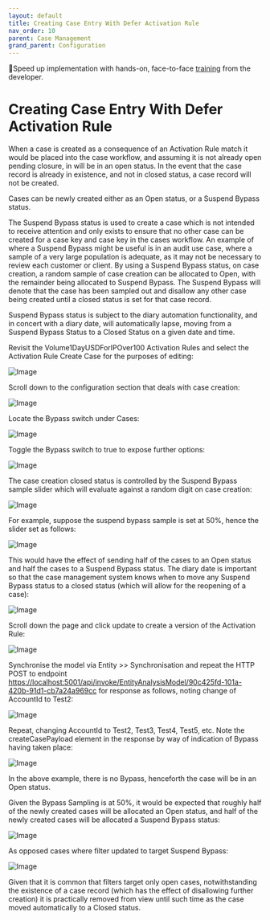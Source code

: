 ```yaml
---
layout: default
title: Creating Case Entry With Defer Activation Rule
nav_order: 10
parent: Case Management
grand_parent: Configuration
---
```


🚀Speed up implementation with hands-on, face-to-face [training](https://www.jube.io/jube-training) from the developer.

# Creating Case Entry With Defer Activation Rule
When a case is created as a consequence of an Activation Rule match it would be placed into the case workflow, and assuming it is not already open pending closure,  in will be in an open status.  In the event that the case record is already in existence, and not in closed status, a case record will not be created.

Cases can be newly created either as an Open status,  or a Suspend Bypass status.

The Suspend Bypass status is used to create a case which is not intended to receive attention and only exists to ensure that no other case can be created for a case key and case key in the cases workflow.  An example of where a Suspend Bypass might be useful is in an audit use case,  where a sample of a very large population is adequate, as it may not be necessary to review each customer or client.   By using a Suspend Bypass status,  on case creation,  a random sample of case creation can be allocated to Open,  with the remainder being allocated to Suspend Bypass.  The Suspend Bypass will denote that the case has been sampled out and disallow any other case being created until a closed status is set for that case record.

Suspend Bypass status is subject to the diary automation functionality, and in concert with a diary date, will automatically lapse, moving from a Suspend Bypass Status to a Closed Status on a given date and time.

Revisit the Volume1DayUSDForIPOver100 Activation Rules and select the Activation Rule Create Case for the purposes of editing:

![Image](ExistingActivationRuleForUpdate.png)

Scroll down to the configuration section that deals with case creation:

![Image](LocationOfCaseSwitchAndOptions.png)

Locate the Bypass switch under Cases:

![Image](LocationOfBypassSwitch.png)

Toggle the Bypass switch to true to expose further options:

![Image](ExposedBypass.png)

The case creation closed status is controlled by the Suspend Bypass sample slider which will evaluate against a random digit on case creation:

![Image](LocationOfBypassSampleSlider.png)

For example, suppose the suspend bypass sample is set at 50%,  hence the slider set as follows:

![Image](BypassSampleAtHalf.png)

This would have the effect of sending half of the cases to an Open status and half the cases to a Suspend Bypass status.  The diary date is important so that the case management system knows when to move any Suspend Bypass status to a closed status (which will allow for the reopening of a case):

![Image](SettingBypassDiaryDate.png)

Scroll down the page and click update to create a version of the Activation Rule:

![Image](UpdatedVersionOfActivationRule.png)

Synchronise the model via Entity >> Synchronisation and repeat the HTTP POST to endpoint [https://localhost:5001/api/invoke/EntityAnalysisModel/90c425fd-101a-420b-91d1-cb7a24a969cc](https://localhost:5001/api/invoke/EntityAnalysisModel/90c425fd-101a-420b-91d1-cb7a24a969cc) for response as follows, noting change of AccountId to Test2:

![Image](ExamplePostChangingAccountId.png)

Repeat, changing AccountId to Test2, Test3, Test4, Test5, etc.  Note the createCasePayload element in the response by way of indication of Bypass having taken place:

![Image](IsThisSuspendBypass.png)

In the above example,  there is no Bypass,  henceforth the case will be in an Open status.

Given the Bypass Sampling is at 50%,  it would be expected that roughly half of the newly created cases will be allocated an Open status, and half of the newly created cases will be allocated a Suspend Bypass status:

![Image](CasesAsOpen.png)

As opposed cases where filter updated to target Suspend Bypass:

![Image](CasesAsSuspendBypass.png)

Given that it is common that filters target only open cases,  notwithstanding the existence of a case record (which has the effect of disallowing further creation) it is practically removed from view until such time as the case moved automatically to a Closed status.